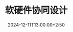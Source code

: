 ---
type: lecture
date: 2024-12-11T13:00:00+2:50
title: 软硬件协同设计
tldr: "介绍前沿软硬件协同技术，如量化剪枝蒸馏等"
hide_from_announcments: true
# thumbnail:
# links:
---